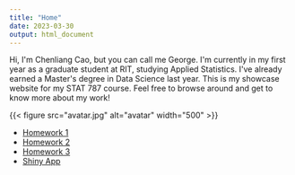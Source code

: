 ```yaml
---
title: "Home"
date: 2023-03-30
output: html_document
---
```


Hi, I'm Chenliang Cao, but you can call me George. 
I'm currently in my first year as a graduate student at RIT, studying Applied Statistics. 
I've already earned a Master's degree in Data Science last year. 
This is my showcase website for my STAT 787 course.
Feel free to browse around and get to know more about my work!


{{< figure src="avatar.jpg" alt="avatar" width="500" >}}


- [Homework 1](homework1.pdf)
- [Homework 2](homework2.pdf)
- [Homework 3](homework3.pdf)
- [Shiny App](Shinyapp.pdf)
